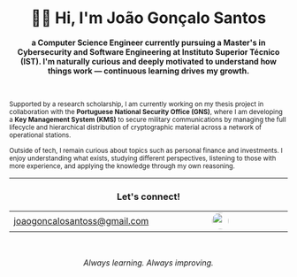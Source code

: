 <h1 align="center">👋🏻 Hi, I'm João Gonçalo Santos</h1>

<strong><p align="center">
  a Computer Science Engineer currently pursuing a Master's in Cybersecurity and Software Engineering at Instituto Superior Técnico (IST). I'm naturally curious and deeply motivated to understand how things work — continuous learning drives my growth.
</p></strong>
<br>
<p><small>
  Supported by a research scholarship, I am currently working on my thesis project in collaboration with the <strong>Portuguese National Security Office (GNS)</strong>, where I am developing a <strong>Key Management System (KMS)</strong> to secure military communications by managing the full lifecycle and hierarchical distribution of cryptographic material across a network of operational stations.

  Outside of tech, I remain curious about topics such as personal finance and investments. I enjoy understanding what exists, studying different perspectives, listening to those with more experience, and applying the knowledge through my own reasoning. 
</small></p>

---

<div align="center">

<h3>Let's connect!</h3>

<table width="80%">
  <tr>
    <td align="center" width="50%">
      <a href="mailto:joaogoncalosantoss@gmail.com">joaogoncalosantoss@gmail.com</a>
    </td>
    <td align="center" width="50%">
      <a href="https://www.linkedin.com/in/joaogoncalosantos/" target="_blank">
        <img src="https://cdn.jsdelivr.net/gh/devicons/devicon/icons/linkedin/linkedin-original.svg" width="30" style="border-radius: 50%;" />
      </a>
    </td>
  </tr>
</table>

</div>

<br>

<p align="center"><i>
Always learning. Always improving.
</i></p>

